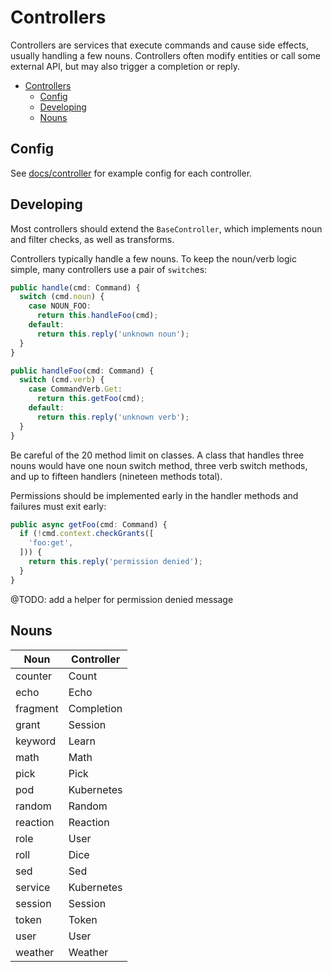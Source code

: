 # Controllers

Controllers are services that execute commands and cause side effects, usually handling a few nouns. Controllers often
modify entities or call some external API, but may also trigger a completion or reply.

- [Controllers](#controllers)
  - [Config](#config)
  - [Developing](#developing)
  - [Nouns](#nouns)

## Config

See [docs/controller](../../docs/controller) for example config for each controller.

## Developing

Most controllers should extend the `BaseController`, which implements noun and filter checks, as well as transforms.

Controllers typically handle a few nouns. To keep the noun/verb logic simple, many controllers use a pair of
`switch`es:

```typescript
public handle(cmd: Command) {
  switch (cmd.noun) {
    case NOUN_FOO:
      return this.handleFoo(cmd);
    default:
      return this.reply('unknown noun');
  }
}

public handleFoo(cmd: Command) {
  switch (cmd.verb) {
    case CommandVerb.Get:
      return this.getFoo(cmd);
    default:
      return this.reply('unknown verb');
  }
}
```

Be careful of the 20 method limit on classes. A class that handles three nouns would have one noun switch method, three
verb switch methods, and up to fifteen handlers (nineteen methods total).

Permissions should be implemented early in the handler methods and failures must exit early:

```typescript
public async getFoo(cmd: Command) {
  if (!cmd.context.checkGrants([
    'foo:get',
  ])) {
    return this.reply('permission denied');
  }
}
```

@TODO: add a helper for permission denied message

## Nouns

| Noun     | Controller |
|----------|------------|
| counter  | Count      |
| echo     | Echo       |
| fragment | Completion |
| grant    | Session    |
| keyword  | Learn      |
| math     | Math       |
| pick     | Pick       |
| pod      | Kubernetes |
| random   | Random     |
| reaction | Reaction   |
| role     | User       |
| roll     | Dice       |
| sed      | Sed        |
| service  | Kubernetes |
| session  | Session    |
| token    | Token      |
| user     | User       |
| weather  | Weather    |
